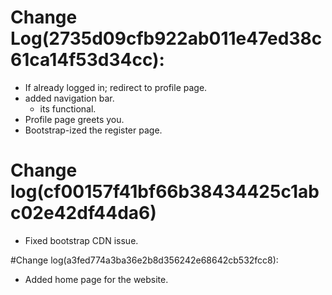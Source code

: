 # Change Log(2735d09cfb922ab011e47ed38c61ca14f53d34cc):
 - If already logged in; redirect to profile page.
 - added navigation bar.
    + its functional.
 - Profile page greets you.
 - Bootstrap-ized the register page.

# Change log(cf00157f41bf66b38434425c1abc02e42df44da6)
 - Fixed bootstrap CDN issue.

#Change log(a3fed774a3ba36e2b8d356242e68642cb532fcc8):
 -  Added home page for the website.
